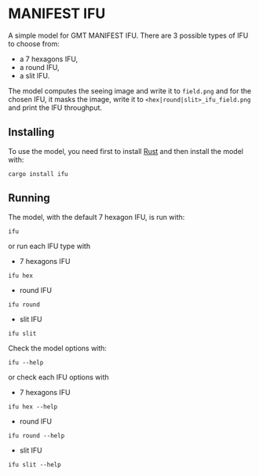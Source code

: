 # MANIFEST IFU

A simple model for GMT MANIFEST IFU.
There are 3 possible types of IFU to choose from:
 * a 7 hexagons IFU,
 * a round IFU,
 * a slit IFU.

 The model computes the seeing image and write it to `field.png` and for the chosen IFU,
 it masks the image, write it to `<hex|round|slit>_ifu_field.png` and print the IFU throughput.

## Installing 

To use the model, you need first to install [Rust](https://www.rust-lang.org/learn/get-started) and then
install the model with:
```shell
cargo install ifu
```

## Running

The model, with the default 7 hexagon IFU, is run with:
```shell
ifu
```
or run each IFU type with
 * 7 hexagons IFU
 ```shell
ifu hex
```
 * round IFU
 ```shell
ifu round
```
* slit IFU
```shell
ifu slit
```
Check the model options with:
```shell
ifu --help
```
or check each IFU options with
 * 7 hexagons IFU
 ```shell
ifu hex --help
```
 * round IFU
 ```shell
ifu round --help
```
* slit IFU
```shell
ifu slit --help
```